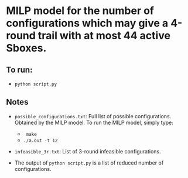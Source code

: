 # MILP model for the number of configurations which may give a 4-round trail with at most 44 active Sboxes.

## To run:
- `python script.py`

## Notes
- `possible_configurations.txt`: Full list of possible configurations. Obtained by the MILP model.
   To run the MILP model, simply type:

  - ` make`
  - `./a.out -t 12`

- `infeasible_3r.txt`: List of 3-round infeasible configurations.
- The output of `python script.py` is a list of reduced number of configurations.
